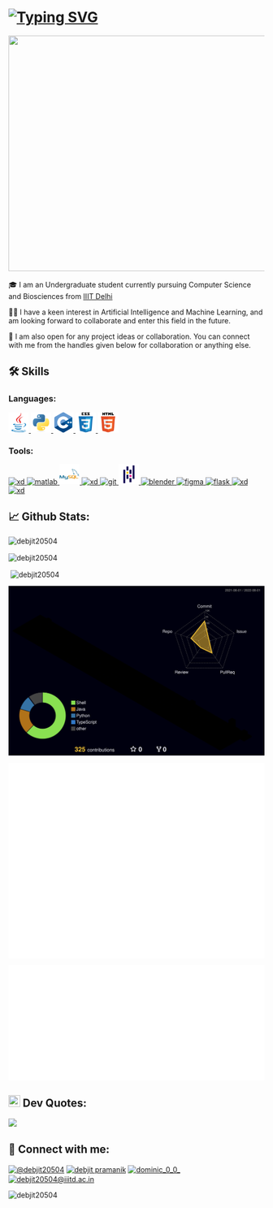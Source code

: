 <h1 align="left"> <a href="https://git.io/typing-svg"><img src="https://readme-typing-svg.herokuapp.com?color=3C2ACD&multiline=true&lines=Hi%2C+everyone+I'm+Debjit+Pramanik;aka+Dominic+HOPE+YOU+ARE+DOING+WELL"alt="Typing SVG" /></a></h1>
<!-- <img src = "https://repository-images.githubusercontent.com/462900780/0a10af70-6cbf-46df-9071-0ff586a3b1d6"/> -->
<!-- <img src="https://camo.githubusercontent.com/e8e7b06ecf583bc040eb60e44eb5b8e0ecc5421320a92929ce21522dbc34c891/68747470733a2f2f6d656469612e67697068792e636f6d2f6d656469612f6876524a434c467a6361737252346961377a2f67697068792e676966" width = "25" height = "25"/> -->

<img src="https://c.tenor.com/3bTxZ4HdrysAAAAC/pixels-neon.gif" width = "832" height = "464"/>

🎓 I am an Undergraduate student currently pursuing Computer Science and Biosciences from [IIIT Delhi](https://iiitd.ac.in/)

👨‍💻 I have a keen interest in Artificial Intelligence and Machine Learning,
   and am looking forward to collaborate and enter this field in the future.

🤝 I am also open for any project ideas or collaboration.
   You can connect with me from the handles given below for collaboration or anything else.



<!-- <p align="left"> <a href="https://github.com/ryo-ma/github-profile-trophy"><img src="https://github-profile-trophy.vercel.app/?username=debjit20504" alt="debjit20504" /></a> </p> -->

<!-- <p align="left"> <a href="https://twitter.com/@debjit20504" target="blank"><img src="https://img.shields.io/twitter/follow/@debjit20504?logo=twitter&style=for-the-badge" alt="@debjit20504" /></a> </p> -->
<h2 align="left">🛠️ Skills</h2>
<h3 align="left">Languages:</h3>
   <a href="https://www.java.com" target="_blank" rel="noreferrer"> <img src="https://raw.githubusercontent.com/devicons/devicon/master/icons/java/java-original.svg" alt="java" width="40" height="40"/> </a>
   <a href="https://www.python.org" target="_blank" rel="noreferrer"> <img src="https://raw.githubusercontent.com/devicons/devicon/master/icons/python/python-original.svg" alt="python" width="40" height="40"/> </a>
   <a href="https://isocpp.org/" target="_blank" rel="noreferrer"> <img src="https://raw.githubusercontent.com/devicons/devicon/master/icons/cplusplus/cplusplus-original.svg" alt="cplusplus" width="40" height="40"/> </a>
   <a href="https://www.w3.org/TR/CSS/#css" target="_blank" rel="noreferrer"> <img src="https://raw.githubusercontent.com/devicons/devicon/master/icons/css3/css3-original-wordmark.svg" alt="css3" width="40" height="40"/> </a>
   <a href="https://www.w3.org/html/" target="_blank" rel="noreferrer"> <img src="https://raw.githubusercontent.com/devicons/devicon/master/icons/html5/html5-original-wordmark.svg" alt="html5" width="40" height="40"/> </a>
      <!-- <p align="right"><img src="https://repository-images.githubusercontent.com/462900780/0a10af70-6cbf-46df-9071-0ff586a3b1d6" width = "480" height = "270"/></p>
 -->
<h3 align="left">Tools:</h3>
   <a href="https://code.visualstudio.com/" target="_blank" rel="noreferrer"> <img src="https://cdn.jsdelivr.net/gh/devicons/devicon/icons/vscode/vscode-original.svg" alt="xd" width="40" height="40"/> </a>
   <a href="https://www.mathworks.com/" target="_blank" rel="noreferrer"> <img src="https://upload.wikimedia.org/wikipedia/commons/2/21/Matlab_Logo.png" alt="matlab" width="40" height="40"/> </a>
   <a href="https://www.mysql.com/" target="_blank" rel="noreferrer"> <img src="https://raw.githubusercontent.com/devicons/devicon/master/icons/mysql/mysql-original-wordmark.svg" alt="mysql" width="40" height="40"/> </a>
   <a href="https://www.jetbrains.com/idea/" target="_blank" rel="noreferrer"> <img src="https://cdn.jsdelivr.net/gh/devicons/devicon/icons/intellij/intellij-original.svg" alt="xd" width="40" height="40"/> </a>
   <a href="https://git-scm.com/" target="_blank" rel="noreferrer"> <img src="https://www.vectorlogo.zone/logos/git-scm/git-scm-icon.svg" alt="git" width="40" height="40"/> </a>
   <a href="https://pandas.pydata.org/" target="_blank" rel="noreferrer"> <img src="https://raw.githubusercontent.com/devicons/devicon/2ae2a900d2f041da66e950e4d48052658d850630/icons/pandas/pandas-original.svg" alt="pandas" width="40" height="40"/> </a>
   <a href="https://www.blender.org/" target="_blank" rel="noreferrer"> <img src="https://download.blender.org/branding/community/blender_community_badge_white.svg" alt="blender" width="40" height="40"/> </a>
   <a href="https://www.figma.com/" target="_blank" rel="noreferrer"> <img src="https://www.vectorlogo.zone/logos/figma/figma-icon.svg" alt="figma" width="40" height="40"/> </a>
   <a href="https://flask.palletsprojects.com/" target="_blank" rel="noreferrer"> <img src="https://www.vectorlogo.zone/logos/pocoo_flask/pocoo_flask-icon.svg" alt="flask" width="40" height="40"/> </a>
   <a href="https://www.adobe.com/products/xd.html" target="_blank" rel="noreferrer"> <img src="https://cdn.worldvectorlogo.com/logos/adobe-xd.svg" alt="xd" width="40" height="40"/> </a>
   <a href="https://www.gnu.org/software/bash/" target="_blank" rel="noreferrer"> <img src="https://cdn.jsdelivr.net/gh/devicons/devicon/icons/bash/bash-original.svg" alt="xd" width="40" height="40"/> </a>

<!-- GITHUB STATS -->
<h2 align="left">📈 Github Stats:</h2>

<p><img align="center" src="https://github-readme-stats.vercel.app/api/top-langs?username=debjit20504&show_icons=true&theme=midnight-purple&locale=en&layout=compact" alt="debjit20504" /></p>

<p><img align="center" src="https://github-readme-streak-stats.herokuapp.com/?user=debjit20504&theme=midnight-purple" alt="debjit20504" /></p>

<p>&nbsp;<img align="center" src="https://github-readme-stats.vercel.app/api?username=debjit20504&show_icons=true&theme=midnight-purple&locale=en" alt="debjit20504" /></p>

<p><img align="center" src="profile-3d-contrib/profile-night-rainbow.svg" alt="debjit20504" /></p>

<!--  MEMES SECTION -->
<!-- <h2 align="left"><img src="https://encrypted-tbn0.gstatic.com/images?q=tbn:ANd9GcRPtHyAEYPE41sGjNslJGfYWeb_b6oOU-fYCQ&usqp=CAU" width = "25" height = "25"/> Dev Memes:</h2>
<img src='https://random-memer.herokuapp.com/' title="Meme" alt="Please refresh the page if the meme doesn't show up."/> -->

<!-- GITHUB metrics -->

<p><img align="center" src="/github-metrics.svg" alt="debjit20504" /></p>

<p><img align="center" src="/metrics.plugin.achievements.compact.svg" alt="debjit20504" /></p>

<!-- Dev Quotes -->

<h2 align="left"><img src="https://encrypted-tbn0.gstatic.com/images?q=tbn:ANd9GcSJfKLQRfJjGG4Z2ZRDd5qWOL74HUWl4POO2Q&usqp=CAU" width = "23" height = "23"/> Dev Quotes:</h2>

[![](https://quotes-github-readme.vercel.app/api?type=horizontal&theme=dark)](https://github.com/piyushsuthar/github-readme-quotes)

<!-- CONNECT WITH ME -->

<h2 align="left">🔗 Connect with me:</h2>
<p align="left">
<a href="https://twitter.com/@debjit20504" target="blank"><img align="center" src="https://raw.githubusercontent.com/rahuldkjain/github-profile-readme-generator/master/src/images/icons/Social/twitter.svg" alt="@debjit20504" height="30" width="40" /></a>
<a href="https://www.linkedin.com/in/debjit-pramanik-88a837171/" target="blank"><img align="center" src="https://raw.githubusercontent.com/rahuldkjain/github-profile-readme-generator/master/src/images/icons/Social/linked-in-alt.svg" alt="debjit pramanik" height="30" width="40" /></a>
<a href="https://instagram.com/dominic_0_0_" target="blank"><img align="center" src="https://raw.githubusercontent.com/rahuldkjain/github-profile-readme-generator/master/src/images/icons/Social/instagram.svg" alt="dominic_0_0_" height="30" width="40" /></a>
<a href="mailto:debjit20504@iiitd.ac.in" target="blank"><img align="center" src="https://cdn4.iconfinder.com/data/icons/logos-brands-in-colors/48/google-gmail-512.png" alt="debjit20504@iiitd.ac.in" height="40" width="40" /></a>
</p>

<p align="left"> <img src="https://komarev.com/ghpvc/?username=debjit20504&label=Profile%20views&color=0e75b6&style=flat" alt="debjit20504" /> </p>

<!-- ************************************************************ -->
